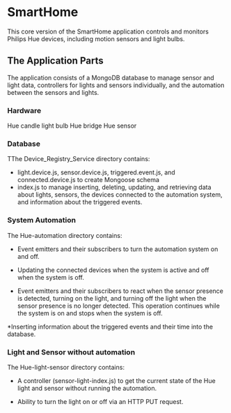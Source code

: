 # SmartHome

This core version of the SmartHome application controls and monitors Philips Hue devices, including motion sensors and light bulbs.

## The Application Parts

The application consists of a MongoDB database to manage sensor and light data, controllers for lights and sensors individually, and the automation between the sensors and lights.

### Hardware

Hue candle light bulb
Hue bridge
Hue sensor

### Database

TThe Device_Registry_Service directory contains:

* light.device.js, sensor.device.js, triggered.event.js, and connected.device.js to create Mongoose schema
* index.js to manage inserting, deleting, updating, and retrieving data about lights, sensors, the devices connected to the automation system, and information about the triggered events.

### System Automation

The Hue-automation directory contains:

* Event emitters and their subscribers to turn the automation system on and off.

* Updating the connected devices when the system is active and off when the system is off.

* Event emitters and their subscribers to react when the sensor presence is detected, turning on the light, and turning off the light when the sensor presence is no longer detected. This operation continues while the system is on and stops when the system is off.

*Inserting information about the triggered events and their time into the database.

### Light and Sensor without automation

The Hue-light-sensor directory contains:

* A controller (sensor-light-index.js) to get the current state of the Hue light and sensor without running the automation.

* Ability to turn the light on or off via an HTTP PUT request.
